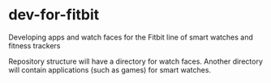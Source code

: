 # dev-for-fitbit
Developing apps and watch faces for the Fitbit line of smart watches and fitness trackers

Repository structure will have a directory for watch faces.
Another directory will contain applications (such as games) for smart watches.
